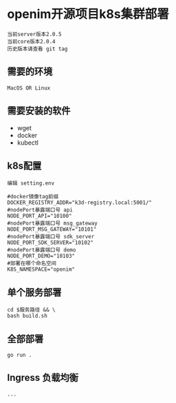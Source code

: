 # openim开源项目k8s集群部署
    当前server版本2.0.5
    当前core版本2.0.4
    历史版本请查看 git tag
## 需要的环境
    MacOS OR Linux
## 需要安装的软件
- wget
- docker
- kubectl
## k8s配置
    编辑 setting.env
```shell
#docker镜像tag前缀
DOCKER_REGISTRY_ADDR="k3d-registry.local:5001/"
#nodePort暴露端口号 api
NODE_PORT_API="10100"
#nodePort暴露端口号 msg_gateway
NODE_PORT_MSG_GATEWAY="10101"
#nodePort暴露端口号 sdk_server
NODE_PORT_SDK_SERVER="10102"
#nodePort暴露端口号 demo
NODE_PORT_DEMO="10103"
#部署在哪个命名空间
K8S_NAMESPACE="openim"
```
## 单个服务部署
```shell
cd $服务路径 && \
bash build.sh
```
## 全部部署
```shell
go run .
```

## Ingress 负载均衡
    ...
